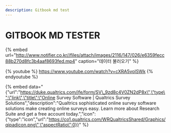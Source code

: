 ```yaml
---
description: Gitbook md test
---
```


# GITBOOK MD TESTER

{% embed url="http://www.notifier.co.kr//files/attach/images/2116/147/026/e6359fecc88b270d8fc3b4aaf8693fed.mp4" caption="데이터 불러오기" %}


{% youtube %}
https://www.youtube.com/watch?v=cXRA5volSWk
{% endyoutube %}

{% embed data="{"url":"https://duke.qualtrics.com/jfe/form/SV\_9zd8c4V0ZN2dP8x\",\"type\":\"link\",\"title\":\"Online Survey Software | Qualtrics Survey Solutions","description":"Qualtrics sophisticated online survey software solutions make creating online surveys easy. Learn more about Research Suite and get a free account today.","icon":{"type":"icon","url":"https://co1.qualtrics.com/WRQualtricsShared/Graphics/qipadicon.png\",\"aspectRatio\":0}}" %}
